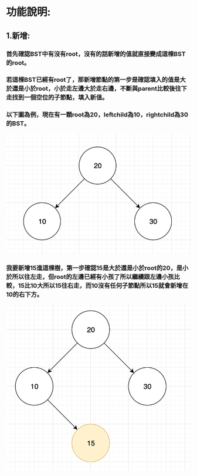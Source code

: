 # 功能說明:
## 1.新增:
### 首先確認BST中有沒有root，沒有的話新增的值就直接變成這棵BST的root。
### 若這棵BST已經有root了，那新增節點的第一步是確認填入的值是大於還是小於root，小於走左邊大於走右邊，不斷與parent比較後往下走找到一個空位的子節點，填入新值。
### 以下圖為例，現在有一顆root為20，leftchild為10，rightchild為30的BST。
![](/classnote/images/insert1.png)
### 我要新增15進這棵樹，第一步確認15是大於還是小於root的20，是小於所以往左走，但root的左邊已經有小孩了所以繼續跟左邊小孩比較，15比10大所以15往右走，而10沒有任何子節點所以15就會新增在10的右下方。
![](/classnote/images/insert2.png)
